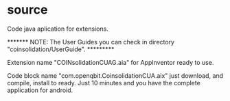 # source
Code java aplication for extensions.

******* NOTE: The User Guides you can check in directory "coinsolidation/UserGuide". *********

Extension name "COINsolidationCUAG.aia" for AppInventor ready to use.

Code block name "com.openqbit.CoinsolidationCUA.aix" just download, and compile, install to ready. Just 10 minutes and you have the complete application for android.
